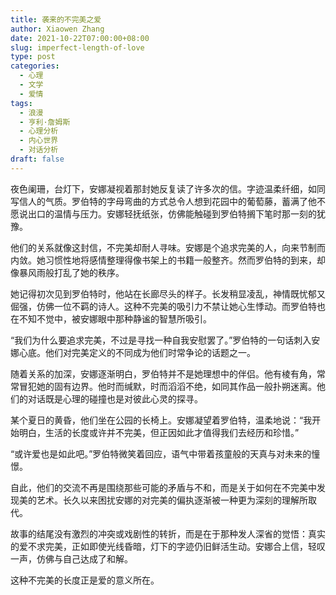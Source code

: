 ```yaml
---
title: 袭来的不完美之爱
author: Xiaowen Zhang
date: 2021-10-22T07:00:00+08:00
slug: imperfect-length-of-love
type: post
categories:
  - 心理
  - 文学
  - 爱情
tags:
  - 浪漫
  - 亨利·詹姆斯
  - 心理分析
  - 内心世界
  - 对话分析
draft: false
---
```


夜色阑珊，台灯下，安娜凝视着那封她反复读了许多次的信。字迹温柔纤细，如同写信人的气质。罗伯特的字母弯曲的方式总令人想到花园中的葡萄藤，蓄满了他不愿说出口的温情与压力。安娜轻抚纸张，仿佛能触碰到罗伯特搁下笔时那一刻的犹豫。

他们的关系就像这封信，不完美却耐人寻味。安娜是个追求完美的人，向来节制而内敛。她习惯性地将感情整理得像书架上的书籍一般整齐。然而罗伯特的到来，却像暴风雨般打乱了她的秩序。

她记得初次见到罗伯特时，他站在长廊尽头的样子。长发稍显凌乱，神情既忧郁又倔强，仿佛一位不羁的诗人。这种不完美的吸引力不禁让她心生悸动。而罗伯特也在不知不觉中，被安娜眼中那种静谧的智慧所吸引。

“我们为什么要追求完美，不过是寻找一种自我安慰罢了。”罗伯特的一句话刺入安娜心底。他们对完美定义的不同成为他们时常争论的话题之一。

随着关系的加深，安娜逐渐明白，罗伯特并不是她理想中的伴侣。他有棱有角，常常冒犯她的固有边界。他时而缄默，时而滔滔不绝，如同其作品一般扑朔迷离。他们的对话既是心理的碰撞也是对彼此心灵的探寻。

某个夏日的黄昏，他们坐在公园的长椅上。安娜凝望着罗伯特，温柔地说：“我开始明白，生活的长度或许并不完美，但正因如此才值得我们去经历和珍惜。”

“或许爱也是如此吧。”罗伯特微笑着回应，语气中带着孩童般的天真与对未来的憧憬。

自此，他们的交流不再是围绕那些可能的矛盾与不和，而是关于如何在不完美中发现美的艺术。长久以来困扰安娜的对完美的偏执逐渐被一种更为深刻的理解所取代。

故事的结尾没有激烈的冲突或戏剧性的转折，而是在于那种发人深省的觉悟：真实的爱不求完美，正如即使光线昏暗，灯下的字迹仍旧鲜活生动。安娜合上信，轻叹一声，仿佛与自己达成了和解。

这种不完美的长度正是爱的意义所在。
